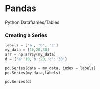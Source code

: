 # Pandas
Python Dataframes/Tables

### Creating a Series
```python
labels = ['a', 'b', 'c']
my_data = [10,20,30]
arr = np.array(my_data)
d = {'a':10,'b':20,'c':'30'}

pd.Series(data = my_data, index = labels)
pd.Series(my_data,labels)

pd.Series(d)
```
